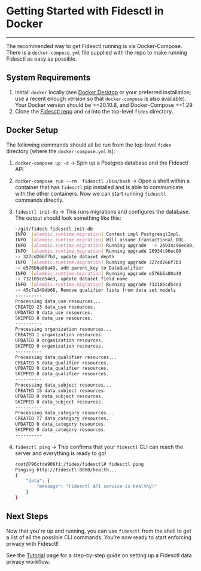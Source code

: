 # Getting Started with Fidesctl in Docker

---

The recommended way to get Fidesctl running is via Docker-Compose. There is a `docker-compose.yml` file supplied with the repo to make running Fidesctl as easy as possible.

## System Requirements

1. Install `docker` locally (see [Docker Desktop](https://www.docker.com/products/docker-desktop) or your preferred installation; use a recent enough version so that `docker-compose` is also available). Your Docker version should be >=20.10.8, and Docker-Compose >=1.29
1. Clone the [Fidesctl repo](https://github.com/ethyca/fides) and `cd` into the top-level `fides` directory.

## Docker Setup

The following commands should all be run from the top-level `fides` directory (where the `docker-compose.yml` is):

1. `docker-compose up -d` -> Spin up a Postgres database and the Fidesctl API
1. `docker-compose run --rm  fidesctl /bin/bash` -> Open a shell within a container that has `fidesctl` pip installed and is able to communicate with the other containers. Now we can start running `fidesctl` commands directly.
1. `fidesctl init-db` ->  This runs migrations and configures the database. The output should look something like this:

    ```bash
    ~/git/fides% fidesctl init-db
    INFO  [alembic.runtime.migration] Context impl PostgresqlImpl.
    INFO  [alembic.runtime.migration] Will assume transactional DDL.
    INFO  [alembic.runtime.migration] Running upgrade  -> 26934c96ec80, initial migration
    INFO  [alembic.runtime.migration] Running upgrade 26934c96ec80 
    -> 327cd266f7b3, update dataset depth
    INFO  [alembic.runtime.migration] Running upgrade 327cd266f7b3 
    -> e576b6a80a49, add parent_key to DataQualifier
    INFO  [alembic.runtime.migration] Running upgrade e576b6a80a49 
    -> 732105cd54e3, update dataset field name
    INFO  [alembic.runtime.migration] Running upgrade 732105cd54e3 
    -> 45c7a349db68, Remove qualifier lists from data set models   
    ----------
    Processing data_use resources...
    CREATED 23 data_use resources.
    UPDATED 0 data_use resources.
    SKIPPED 0 data_use resources.
    ----------
    Processing organization resources...
    CREATED 1 organization resources.
    UPDATED 0 organization resources.
    SKIPPED 0 organization resources.
    ----------
    Processing data_qualifier resources...
    CREATED 5 data_qualifier resources.
    UPDATED 0 data_qualifier resources.
    SKIPPED 0 data_qualifier resources.
    ----------
    Processing data_subject resources...
    CREATED 15 data_subject resources.
    UPDATED 0 data_subject resources.
    SKIPPED 0 data_subject resources.
    ----------
    Processing data_category resources...
    CREATED 77 data_category resources.
    UPDATED 0 data_category resources.
    SKIPPED 0 data_category resources.
    ----------
    ```

1. `fidesctl ping` -> This confirms that your `fidesctl` CLI can reach the server and everything is ready to go!

    ```bash
    root@796cfde906f1:/fides/fidesctl# fidesctl ping
    Pinging http://fidesctl:8080/health...
    {
        "data": {
            "message": "Fidesctl API service is healthy!"
        }
    }
    ```

## Next Steps

Now that you're up and running, you can use `fidesctl` from the shell to get a list of all the possible CLI commands. You're now ready to start enforcing privacy with Fidesctl!

See the [Tutorial](../tutorial/overview.md) page for a step-by-step guide on setting up a Fidesctl data privacy workflow.

